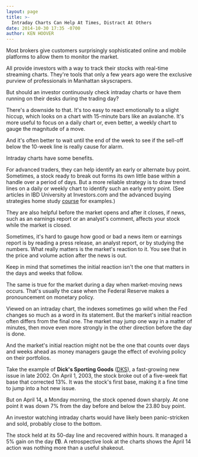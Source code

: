 ```yaml
---
layout: page
title: >-
  Intraday Charts Can Help At Times, Distract At Others
date: 2014-10-30 17:35 -0700
author: KEN HOOVER
---
```





Most brokers give customers surprisingly sophisticated online and mobile platforms to allow them to monitor the market.

  

All provide investors with a way to track their stocks with real-time streaming charts. They're tools that only a few years ago were the exclusive purview of professionals in Manhattan skyscrapers.

  

But should an investor continuously check intraday charts or have them running on their desks during the trading day?

  

There's a downside to that. It's too easy to react emotionally to a slight hiccup, which looks on a chart with 15-minute bars like an avalanche. It's more useful to focus on a daily chart or, even better, a weekly chart to gauge the magnitude of a move.

  

And it's often better to wait until the end of the week to see if the sell-off below the 10-week line is really cause for alarm.

  

Intraday charts have some benefits.

  

For advanced traders, they can help identify an early or alternate buy point. Sometimes, a stock ready to break out forms its own little base within a handle over a period of days. But a more reliable strategy is to draw trend lines on a daily or weekly chart to identify such an early entry point. (See articles in IBD University at Investors.com and the advanced buying strategies home study [course](https://www.investors.com/products/ibd-home-study-program/advanced-buying-strategies-for-successful-investing/?src=APA1BQ8) for examples.)

  

They are also helpful before the market opens and after it closes, if news, such as an earnings report or an analyst's comment, affects your stock while the market is closed.

  

Sometimes, it's hard to gauge how good or bad a news item or earnings report is by reading a press release, an analyst report, or by studying the numbers. What really matters is the market's reaction to it. You see that in the price and volume action after the news is out.

  

Keep in mind that sometimes the initial reaction isn't the one that matters in the days and weeks that follow.

  

The same is true for the market during a day when market-moving news occurs. That's usually the case when the Federal Reserve makes a pronouncement on monetary policy.

  

Viewed on an intraday chart, the indexes sometimes go wild when the Fed changes so much as a word in its statement. But the market's initial reaction often differs from the final one. The market may jump one way in a matter of minutes, then move even more strongly in the other direction before the day is done.

  

And the market's initial reaction might not be the one that counts over days and weeks ahead as money managers gauge the effect of evolving policy on their portfolios.

  

Take the example of **Dick's Sporting Goods** ([DKS](https://research.investors.com/quote.aspx?symbol=DKS)), a fast-growing new issue in late 2002. On April 1, 2003, the stock broke out of a five-week flat base that corrected 13%. It was the stock's first base, making it a fine time to jump into a hot new issue.

  

But on April 14, a Monday morning, the stock opened down sharply. At one point it was down 7% from the day before and below the 23.80 buy point.

  

An investor watching intraday charts would have likely been panic-stricken and sold, probably close to the bottom.

  

The stock held at its 50-day line and recovered within hours. It managed a 5% gain on the day **(1)**. A retrospective look at the charts shows the April 14 action was nothing more than a useful shakeout.




